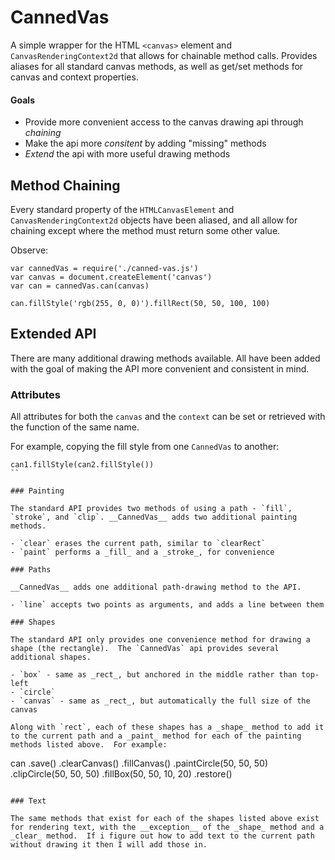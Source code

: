 CannedVas
=========

A simple wrapper for the HTML `<canvas>` element and `CanvasRenderingContext2d`
that allows for chainable method calls.  Provides aliases for all standard
canvas methods, as well as get/set methods for canvas and context properties.

#### Goals

* Provide more convenient access to the canvas drawing api through _chaining_
* Make the api more _consitent_ by adding "missing" methods
* _Extend_ the api with more useful drawing methods


Method Chaining
--------

Every standard property of the `HTMLCanvasElement` and `CanvasRenderingContext2d` objects have been aliased, and all allow for chaining except where the method must return some other value.

Observe:

```
var cannedVas = require('./canned-vas.js')
var canvas = document.createElement('canvas')
var can = cannedVas.can(canvas)

can.fillStyle('rgb(255, 0, 0)').fillRect(50, 50, 100, 100)

```

Extended API
--------

There are many additional drawing methods available.  All have been added with the goal of making the API more convenient and consistent in mind.

### Attributes

All attributes for both the `canvas` and the `context` can be set or retrieved with the function of the same name.

For example, copying the fill style from one `CannedVas` to another:

```
can1.fillStyle(can2.fillStyle())
``

### Painting

The standard API provides two methods of using a path - `fill`, `stroke`, and `clip`. __CannedVas__ adds two additional painting methods.

- `clear` erases the current path, similar to `clearRect`
- `paint` performs a _fill_ and a _stroke_, for convenience

### Paths

__CannedVas__ adds one additional path-drawing method to the API.

- `line` accepts two points as arguments, and adds a line between them

### Shapes

The standard API only provides one convenience method for drawing a shape (the rectangle).  The `CannedVas` api provides several additional shapes.

- `box` - same as _rect_, but anchored in the middle rather than top-left
- `circle`
- `canvas` - same as _rect_, but automatically the full size of the canvas

Along with `rect`, each of these shapes has a _shape_ method to add it to the current path and a _paint_ method for each of the painting methods listed above.  For example:

```
can
    .save()
    .clearCanvas()
    .fillCanvas()
    .paintCircle(50, 50, 50)
    .clipCircle(50, 50, 50)
    .fillBox(50, 50, 10, 20)
    .restore()
```

### Text

The same methods that exist for each of the shapes listed above exist for rendering text, with the __exception__ of the _shape_ method and a _clear_ method.  If i figure out how to add text to the current path without drawing it then I will add those in.

